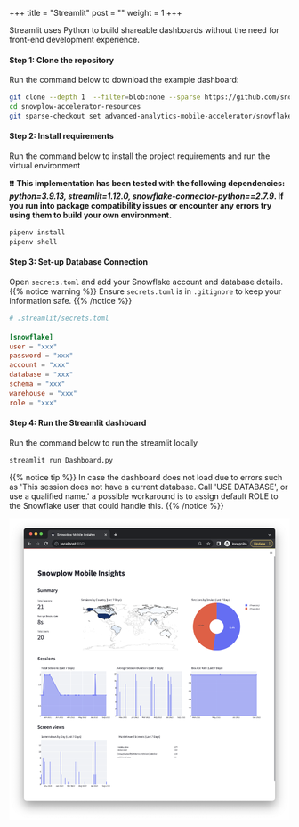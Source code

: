 +++
title = "Streamlit"
post = ""
weight = 1
+++

Streamlit uses Python to build shareable dashboards without the need for front-end development experience.

#### **Step 1:** Clone the repository
Run the command below to download the example dashboard:

```bash
git clone --depth 1  --filter=blob:none --sparse https://github.com/snowplow-incubator/snowplow-accelerator-resources.git ; 
cd snowplow-accelerator-resources
git sparse-checkout set advanced-analytics-mobile-accelerator/snowflake/streamlit
```
#### **Step 2:** Install requirements
Run the command below to install the project requirements and run the virtual environment

❗❗ **This implementation has been tested with the following dependencies: *python=3.9.13, streamlit=1.12.0, snowflake-connector-python==2.7.9*. If you run into package compatibility issues or encounter any errors try using them to build your own environment.**


```bash
pipenv install
pipenv shell
```

#### **Step 3:** Set-up Database Connection

Open `secrets.toml` and add your Snowflake account and database details.
{{% notice warning %}}
Ensure `secrets.toml` is in `.gitignore` to keep your information safe.
{{% /notice %}}

```toml
# .streamlit/secrets.toml

[snowflake]
user = "xxx"
password = "xxx"
account = "xxx"
database = "xxx"
schema = "xxx"
warehouse = "xxx"
role = "xxx"
```

#### **Step 4:** Run the Streamlit dashboard

Run the command below to run the streamlit locally

```bash
streamlit run Dashboard.py
```

{{% notice tip %}}
In case the dashboard does not load due to errors such as 'This session does not have a current database. Call 'USE DATABASE', or use a qualified name.' a possible workaround is to assign default ROLE to the Snowflake user that could handle this.
{{% /notice %}}

!['streamlit'](../images/streamlit.png)
